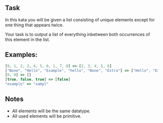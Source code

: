 ## Task
In this kata you will be given a list consisting of unique elements except for one thing that appears twice.

Your task is to output a list of everything inbetween both occurrences of this element in the list.

## Examples:
```js
[0, 1, 2, 3, 4, 5, 6, 1, 7, 8] => [2, 3, 4, 5, 6]
["None", "Hello", "Example", "hello", "None", "Extra"] => ["Hello", "Example", "hello"]
[0, 0] => []
[true, false, true] => [false]
"example" => "xampl"
```

## Notes
- All elements will be the same datatype.
- All used elements will be primitive.